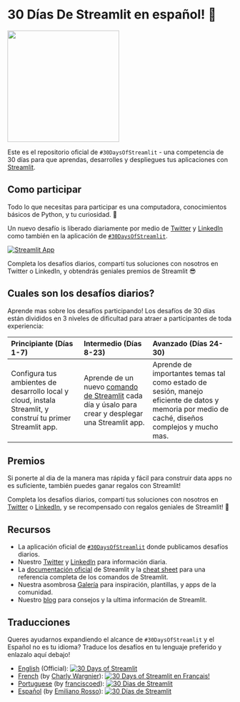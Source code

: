 # 30 Días De Streamlit en español! 🎈

<img src='3AF34648-C61D-47CE-9E56-C496C5A7C240.jpeg' height=250>

Este es el repositorio oficial de `#30DaysOfStreamlit` - una competencia de 30 días para que aprendas, desarrolles y despliegues tus aplicaciones con [Streamlit](https://streamlit.io).

## Como participar

Todo lo que necesitas para participar es una computadora, conocimientos básicos de Python, y tu curiosidad. 🧠

Un nuevo desafío is liberado diariamente por medio de [Twitter](https://twitter.com/streamlit) y [LinkedIn](https://www.linkedin.com/company/streamlit/posts/?feedView=all) como también en la aplicación de [`#30DaysOfStreamlit`](https://share.streamlit.io/streamlit/30days/).

[![Streamlit App](https://static.streamlit.io/badges/streamlit_badge_black_white.svg)](https://share.streamlit.io/streamlit/30days/)

Completa los desafíos diarios, compartí tus soluciones con nosotros en Twitter o LinkedIn, y obtendrás geniales premios de Streamlit 😎

## Cuales son los desafíos diarios?

Aprende mas sobre los desafíos participando! Los desafíos de 30 días están divididos en 3 niveles de dificultad para atraer a participantes de toda experiencia:

| Principiante (Días 1-7) | Intermedio (Días 8-23) | Avanzado (Días 24-30) |
| :---        |    :----   |          :--- |
| Configura tus ambientes de desarrollo local y cloud, instala Streamlit, y construí tu primer Streamlit app.| Aprende de un nuevo [comando de Streamlit](https://docs.streamlit.io/library/api-reference) cada día y úsalo para crear y desplegar una Streamlit app. | Aprende de importantes temas tal como estado de sesión, manejo eficiente de datos y memoria por medio de caché, diseños complejos y mucho mas. |


## Premios

Si ponerte al dia de la manera mas rápida y fácil para construir data apps no es suficiente, también puedes ganar regalos con Streamlit!

Completa los desafíos diarios, compartí tus soluciones con nosotros en [Twitter](https://twitter.com/streamlit) o [LinkedIn](https://www.linkedin.com/company/streamlit/posts/?feedView=all), y se recompensado con regalos geniales de Streamlit! 🎁

## Recursos

- La aplicación oficial de [`#30DaysOfStreamlit`](https://share.streamlit.io/streamlit/30days/) donde publicamos desafíos diarios.
- Nuestro [Twitter](https://twitter.com/streamlit) y [LinkedIn](https://www.linkedin.com/company/streamlit/posts/?feedView=all) para información diaria.
- La [documentación oficial](https://docs.streamlit.io/) de Streamlit y la [cheat sheet](https://docs.streamlit.io/library/cheatsheet) para una referencia completa de los comandos de Streamlit.
- Nuestra asombrosa [Galería](https://streamlit.io/gallery) para inspiración, plantillas, y apps de la comunidad.
- Nuestro [blog](https://blog.streamlit.io/how-to-master-streamlit-for-data-science/) para consejos y la ultima información de Streamlit.

## Traducciones

Queres ayudarnos expandiendo el alcance de `#30DaysOfStreamlit` y el Español no es tu idioma? Traduce los desafíos en tu lenguaje preferido y enlazalo aquí debajo!
- [English](https://github.com/streamlit/30days) (Official): [![30 Days of Streamlit](https://static.streamlit.io/badges/streamlit_badge_black_white.svg)](https://30days.streamlitapp.com)
- [French](https://github.com/streamlit/30days-French) (by [Charly Wargnier](https://github.com/charlyWargnier/)): [![30 Days of Streamlit en Français!](https://static.streamlit.io/badges/streamlit_badge_black_white.svg)](https://30days-in-french.streamlitapp.com/)
- [Portuguese](https://github.com/franciscoed/30days) (by [franciscoed](https://github.com/franciscoed)): [![30 Dias de Streamlit](https://static.streamlit.io/badges/streamlit_badge_black_white.svg)](https://share.streamlit.io/franciscoed/30days)
- [Español](https://github.com/streamlit/30days-spanish/) (by [Emiliano Rosso](https://github.com/arraydude)): [![30 Días de Streamlit](https://static.streamlit.io/badges/streamlit_badge_black_white.svg)](https://30days-in-spanish.streamlitapp.com/)
